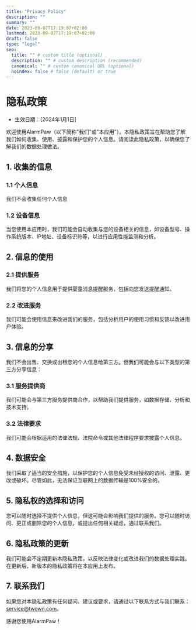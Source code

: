 ```yaml
---
title: "Privacy Policy"
description: ""
summary: ""
date: 2023-09-07T17:19:07+02:00
lastmod: 2023-09-07T17:19:07+02:00
draft: false
type: "legal"
seo:
  title: "" # custom title (optional)
  description: "" # custom description (recommended)
  canonical: "" # custom canonical URL (optional)
  noindex: false # false (default) or true
---
```



# 隐私政策

- 生效日期：[2024年1月1日]

欢迎使用AlarmPaw（以下简称"我们"或"本应用"）。本隐私政策旨在帮助您了解我们如何收集、使用、披露和保护您的个人信息。请阅读此隐私政策，以确保您了解我们的数据处理做法。

## 1. 收集的信息

### 1.1 个人信息
我们不会收集任何个人信息

### 1.2 设备信息
当您使用本应用时，我们可能会自动收集与您的设备相关的信息，如设备型号、操作系统版本、IP地址、设备标识符等，以进行应用性能监测和分析。

## 2. 信息的使用

### 2.1 提供服务
我们将您的个人信息用于提供婴童消息提醒服务，包括向您发送提醒通知。

### 2.2 改进服务
我们可能会使用信息来改进我们的服务，包括分析用户的使用习惯和反馈以改进用户体验。

## 3. 信息的分享

我们不会出售、交换或出租您的个人信息给第三方。但我们可能会与以下类型的第三方分享信息：

### 3.1 服务提供商
我们可能会与第三方服务提供商合作，以帮助我们提供服务，如数据存储、分析和技术支持。

### 3.2 法律要求
我们可能会根据适用的法律法规、法院命令或其他法律程序要求披露个人信息。

## 4. 数据安全

我们采取了适当的安全措施，以保护您的个人信息免受未经授权的访问、泄露、更改或破坏。尽管如此，无法保证互联网上的数据传输是100%安全的。

## 5. 隐私权的选择和访问

您可以随时选择不提供个人信息，但这可能会影响我们提供的服务。您可以随时访问、更正或删除您的个人信息，或提出任何相关疑虑，通过联系我们。

## 6. 隐私政策的更新

我们可能会不定期更新本隐私政策，以反映法律变化或改进我们的数据处理实践。在更新后，新版本的隐私政策将在本应用上发布。

## 7. 联系我们

如果您对本隐私政策有任何疑问、建议或要求，请通过以下联系方式与我们联系：[service@twown.com]()。

感谢您使用AlarmPaw！
